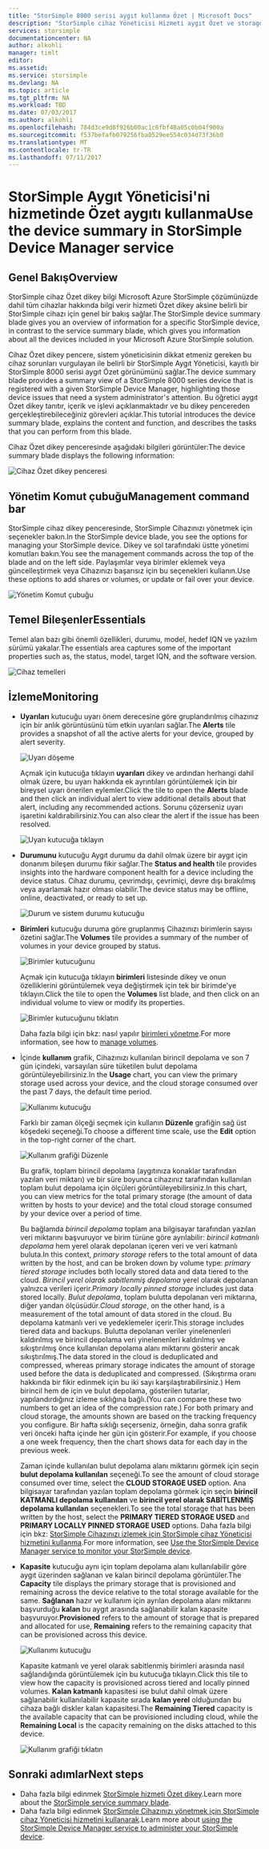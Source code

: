 ```yaml
---
title: "StorSimple 8000 serisi aygıt kullanma Özet | Microsoft Docs"
description: "StorSimple cihaz Yöneticisi Hizmeti aygıt Özet ve storage ölçümleri ve bağlı başlatıcıları görüntüleyin ve seri numarasını ve IQN bulmak için kullanın açıklar."
services: storsimple
documentationcenter: NA
author: alkohli
manager: timlt
editor: 
ms.assetid: 
ms.service: storsimple
ms.devlang: NA
ms.topic: article
ms.tgt_pltfrm: NA
ms.workload: TBD
ms.date: 07/03/2017
ms.author: alkohli
ms.openlocfilehash: 784d3ce9d8f926b00ac1c6fbf48a05c0b04f900a
ms.sourcegitcommit: f537befafb079256fba0529ee554c034d73f36b0
ms.translationtype: MT
ms.contentlocale: tr-TR
ms.lasthandoff: 07/11/2017
---
```

# <a name="use-the-device-summary-in-storsimple-device-manager-service"></a><span data-ttu-id="66c44-103">StorSimple Aygıt Yöneticisi'ni hizmetinde Özet aygıtı kullanma</span><span class="sxs-lookup"><span data-stu-id="66c44-103">Use the device summary in StorSimple Device Manager service</span></span>

## <a name="overview"></a><span data-ttu-id="66c44-104">Genel Bakış</span><span class="sxs-lookup"><span data-stu-id="66c44-104">Overview</span></span>
<span data-ttu-id="66c44-105">StorSimple cihaz Özet dikey bilgi Microsoft Azure StorSimple çözümünüzde dahil tüm cihazlar hakkında bilgi verir hizmeti Özet dikey aksine belirli bir StorSimple cihazı için genel bir bakış sağlar.</span><span class="sxs-lookup"><span data-stu-id="66c44-105">The StorSimple device summary blade gives you an overview of information for a specific StorSimple device, in contrast to the service summary blade, which gives you information about all the devices included in your Microsoft Azure StorSimple solution.</span></span>

<span data-ttu-id="66c44-106">Cihaz Özet dikey pencere, sistem yöneticisinin dikkat etmeniz gereken bu cihaz sorunları vurgulayan ile belirli bir StorSimple Aygıt Yöneticisi, kayıtlı bir StorSimple 8000 serisi aygıt Özet görünümünü sağlar.</span><span class="sxs-lookup"><span data-stu-id="66c44-106">The device summary blade provides a summary view of a StorSimple 8000 series device that is registered with a given StorSimple Device Manager, highlighting those device issues that need a system administrator's attention.</span></span> <span data-ttu-id="66c44-107">Bu öğretici aygıt Özet dikey tanıtır, içerik ve işlevi açıklanmaktadır ve bu dikey pencereden gerçekleştirebileceğiniz görevleri açıklar.</span><span class="sxs-lookup"><span data-stu-id="66c44-107">This tutorial introduces the device summary blade, explains the content and function, and describes the tasks that you can perform from this blade.</span></span>

<span data-ttu-id="66c44-108">Cihaz Özet dikey penceresinde aşağıdaki bilgileri görüntüler:</span><span class="sxs-lookup"><span data-stu-id="66c44-108">The device summary blade displays the following information:</span></span>

![Cihaz Özet dikey penceresi](./media/storsimple-8000-device-dashboard/device-summary1.png)

## <a name="management-command-bar"></a><span data-ttu-id="66c44-110">Yönetim Komut çubuğu</span><span class="sxs-lookup"><span data-stu-id="66c44-110">Management command bar</span></span>

<span data-ttu-id="66c44-111">StorSimple cihaz dikey penceresinde, StorSimple Cihazınızı yönetmek için seçenekler bakın.</span><span class="sxs-lookup"><span data-stu-id="66c44-111">In the StorSimple device blade, you see the options for managing your StorSimple device.</span></span> <span data-ttu-id="66c44-112">Dikey ve sol tarafındaki üstte yönetimi komutları bakın.</span><span class="sxs-lookup"><span data-stu-id="66c44-112">You see the management commands across the top of the blade and on the left side.</span></span> <span data-ttu-id="66c44-113">Paylaşımlar veya birimler eklemek veya güncelleştirmek veya Cihazınızı başarısız için bu seçenekleri kullanın.</span><span class="sxs-lookup"><span data-stu-id="66c44-113">Use these options to add shares or volumes, or update or fail over your device.</span></span>

![Yönetim Komut çubuğu](./media/storsimple-8000-device-dashboard/device-summary2.png)

## <a name="essentials"></a><span data-ttu-id="66c44-115">Temel Bileşenler</span><span class="sxs-lookup"><span data-stu-id="66c44-115">Essentials</span></span>

<span data-ttu-id="66c44-116">Temel alan bazı gibi önemli özellikleri, durumu, model, hedef IQN ve yazılım sürümü yakalar.</span><span class="sxs-lookup"><span data-stu-id="66c44-116">The essentials area captures some of the important properties such as, the status, model, target IQN, and the software version.</span></span> 

![Cihaz temelleri](./media/storsimple-8000-device-dashboard/device-summary3.png)

## <a name="monitoring"></a><span data-ttu-id="66c44-118">İzleme</span><span class="sxs-lookup"><span data-stu-id="66c44-118">Monitoring</span></span>

* <span data-ttu-id="66c44-119">**Uyarıları** kutucuğu uyarı önem derecesine göre gruplandırılmış cihazınız için bir anlık görüntüsünü tüm etkin uyarıları sağlar.</span><span class="sxs-lookup"><span data-stu-id="66c44-119">The **Alerts** tile provides a snapshot of all the active alerts for your device, grouped by alert severity.</span></span>

    ![Uyarı döşeme](./media/storsimple-8000-device-dashboard/device-summary4.png)

    <span data-ttu-id="66c44-121">Açmak için kutucuğa tıklayın **uyarıları** dikey ve ardından herhangi dahil olmak üzere, bu uyarı hakkında ek ayrıntıları görüntülemek için bir bireysel uyarı önerilen eylemler.</span><span class="sxs-lookup"><span data-stu-id="66c44-121">Click the tile to open the **Alerts** blade and then click an individual alert to view additional details about that alert, including any recommended actions.</span></span> <span data-ttu-id="66c44-122">Sorunu çözerseniz uyarı işaretini kaldırabilirsiniz.</span><span class="sxs-lookup"><span data-stu-id="66c44-122">You can also clear the alert if the issue has been resolved.</span></span>

    ![Uyarı kutucuğa tıklayın](./media/storsimple-8000-device-dashboard/device-summary10.png)

* <span data-ttu-id="66c44-124">**Durumunu** kutucuğu Aygıt durumu da dahil olmak üzere bir aygıt için donanım bileşen durumu fikir sağlar.</span><span class="sxs-lookup"><span data-stu-id="66c44-124">The **Status and health** tile provides insights into the hardware component health for a device including the device status.</span></span> <span data-ttu-id="66c44-125">Cihaz durumu, çevrimdışı, çevrimiçi, devre dışı bırakılmış veya ayarlamak hazır olması olabilir.</span><span class="sxs-lookup"><span data-stu-id="66c44-125">The device status may be offline, online, deactivated, or ready to set up.</span></span>

    ![Durum ve sistem durumu kutucuğu](./media/storsimple-8000-device-dashboard/device-summary5.png)

* <span data-ttu-id="66c44-127">**Birimleri** kutucuğu duruma göre gruplanmış Cihazınızı birimlerin sayısı özetini sağlar.</span><span class="sxs-lookup"><span data-stu-id="66c44-127">The **Volumes** tile provides a summary of the number of volumes in your device grouped by status.</span></span>

    ![Birimler kutucuğunu](./media/storsimple-8000-device-dashboard/device-summary6.png)

    <span data-ttu-id="66c44-129">Açmak için kutucuğa tıklayın **birimleri** listesinde dikey ve onun özelliklerini görüntülemek veya değiştirmek için tek bir birimde'ye tıklayın.</span><span class="sxs-lookup"><span data-stu-id="66c44-129">Click the tile to open the **Volumes** list blade, and then click on an individual volume to view or modify its properties.</span></span>
    
    ![Birimler kutucuğunu tıklatın](./media/storsimple-8000-device-dashboard/device-summary9.png)
    
    <span data-ttu-id="66c44-131">Daha fazla bilgi için bkz: nasıl yapılır [birimleri yönetme](storsimple-8000-manage-volumes-u2.md).</span><span class="sxs-lookup"><span data-stu-id="66c44-131">For more information, see how to [manage volumes](storsimple-8000-manage-volumes-u2.md).</span></span>

* <span data-ttu-id="66c44-132">İçinde **kullanım** grafik, Cihazınızı kullanılan birincil depolama ve son 7 gün içindeki, varsayılan süre tüketilen bulut depolama görüntüleyebilirsiniz.</span><span class="sxs-lookup"><span data-stu-id="66c44-132">In the **Usage** chart, you can view the primary storage used across your device, and the cloud storage consumed over the past 7 days, the default time period.</span></span>

     ![Kullanımı kutucuğu](./media/storsimple-8000-device-dashboard/device-summary7.png)
    
     <span data-ttu-id="66c44-134">Farklı bir zaman ölçeği seçmek için kullanın **Düzenle** grafiğin sağ üst köşedeki seçeneği.</span><span class="sxs-lookup"><span data-stu-id="66c44-134">To choose a different time scale, use the **Edit** option in the top-right corner of the chart.</span></span>

     ![Kullanım grafiği Düzenle](./media/storsimple-8000-device-dashboard/device-summary12.png)

     <span data-ttu-id="66c44-136">Bu grafik, toplam birincil depolama (aygıtınıza konaklar tarafından yazılan veri miktarı) ve bir süre boyunca cihazınız tarafından kullanılan toplam bulut depolama için ölçüleri görüntüleyebilirsiniz.</span><span class="sxs-lookup"><span data-stu-id="66c44-136">In this chart, you can view metrics for the total primary storage (the amount of data written by hosts to your device) and the total cloud storage consumed by your device over a period of time.</span></span>
  
     <span data-ttu-id="66c44-137">Bu bağlamda *birincil depolama* toplam ana bilgisayar tarafından yazılan veri miktarını başvuruyor ve birim türüne göre ayrılabilir: *birincil katmanlı depolama* hem yerel olarak depolanan içeren veri ve veri katmanlı buluta.</span><span class="sxs-lookup"><span data-stu-id="66c44-137">In this context, *primary storage* refers to the total amount of data written by the host, and can be broken down by volume type: *primary tiered storage* includes both locally stored data and data tiered to the cloud.</span></span> <span data-ttu-id="66c44-138">*Birincil yerel olarak sabitlenmiş depolama* yerel olarak depolanan yalnızca verileri içerir.</span><span class="sxs-lookup"><span data-stu-id="66c44-138">*Primary locally pinned storage* includes just data stored locally.</span></span> <span data-ttu-id="66c44-139">*Bulut depolama*, toplam bulutta depolanan veri miktarına, diğer yandan ölçüsüdür.</span><span class="sxs-lookup"><span data-stu-id="66c44-139">*Cloud storage*, on the other hand, is a measurement of the total amount of data stored in the cloud.</span></span> <span data-ttu-id="66c44-140">Bu depolama katmanlı veri ve yedeklemeler içerir.</span><span class="sxs-lookup"><span data-stu-id="66c44-140">This storage includes tiered data and backups.</span></span> <span data-ttu-id="66c44-141">Bulutta depolanan veriler yinelenenleri kaldırılmış ve birincil depolama veri yinelenenleri kaldırılmış ve sıkıştırılmış önce kullanılan depolama alanı miktarını gösterir ancak sıkıştırılmış.</span><span class="sxs-lookup"><span data-stu-id="66c44-141">The data stored in the cloud is deduplicated and compressed, whereas primary storage indicates the amount of storage used before the data is deduplicated and compressed.</span></span> <span data-ttu-id="66c44-142">(Sıkıştırma oranı hakkında bir fikir edinmek için bu iki sayı karşılaştırabilirsiniz.) Hem birincil hem de için ve bulut depolama, gösterilen tutarlar, yapılandırdığınız izleme sıklığına bağlı.</span><span class="sxs-lookup"><span data-stu-id="66c44-142">(You can compare these two numbers to get an idea of the compression rate.) For both primary and cloud storage, the amounts shown are based on the tracking frequency you configure.</span></span> <span data-ttu-id="66c44-143">Bir hafta sıklığı seçerseniz, örneğin, daha sonra grafik veri önceki hafta içinde her gün için gösterir.</span><span class="sxs-lookup"><span data-stu-id="66c44-143">For example, if you choose a one week frequency, then the chart shows data for each day in the previous week.</span></span>

     <span data-ttu-id="66c44-144">Zaman içinde kullanılan bulut depolama alanı miktarını görmek için seçin **bulut depolama kullanılan** seçeneği.</span><span class="sxs-lookup"><span data-stu-id="66c44-144">To see the amount of cloud storage consumed over time, select the **CLOUD STORAGE USED** option.</span></span> <span data-ttu-id="66c44-145">Ana bilgisayar tarafından yazılan toplam depolama görmek için seçin **birincil KATMANLI depolama kullanılan** ve **birincil yerel olarak SABİTLENMİŞ depolama kullanılan** seçenekleri.</span><span class="sxs-lookup"><span data-stu-id="66c44-145">To see the total storage that has been written by the host, select the **PRIMARY TIERED STORAGE USED** and **PRIMARY LOCALLY PINNED STORAGE USED** options.</span></span> 
     <span data-ttu-id="66c44-146">Daha fazla bilgi için bkz: [StorSimple Cihazınızı izlemek için StorSimple cihaz Yöneticisi hizmetini kullanma](storsimple-monitor-device.md).</span><span class="sxs-lookup"><span data-stu-id="66c44-146">For more information, see [Use the StorSimple Device Manager service to monitor your StorSimple device](storsimple-monitor-device.md).</span></span>


* <span data-ttu-id="66c44-147">**Kapasite** kutucuğu aynı için toplam depolama alanı kullanılabilir göre aygıt üzerinden sağlanan ve kalan birincil depolama görüntüler.</span><span class="sxs-lookup"><span data-stu-id="66c44-147">The **Capacity** tile displays the primary storage that is provisioned and remaining across the device relative to the total storage available for the same.</span></span> <span data-ttu-id="66c44-148">**Sağlanan** hazır ve kullanım için ayrılan depolama alanı miktarını başvurduğu **kalan** bu aygıt arasında sağlanabilir kalan kapasite başvuruyor.</span><span class="sxs-lookup"><span data-stu-id="66c44-148">**Provisioned** refers to the amount of storage that is prepared and allocated for use, **Remaining** refers to the remaining capacity that can be provisioned across this device.</span></span> 

    ![Kullanımı kutucuğu](./media/storsimple-8000-device-dashboard/device-summary8.png)

    <span data-ttu-id="66c44-150">Kapasite katmanlı ve yerel olarak sabitlenmiş birimleri arasında nasıl sağlandığında görüntülemek için bu kutucuğa tıklayın.</span><span class="sxs-lookup"><span data-stu-id="66c44-150">Click this tile to view how the capacity is provisioned across tiered and locally pinned volumes.</span></span> <span data-ttu-id="66c44-151">**Kalan katmanlı** kapasitesi ise bulut dahil olmak üzere sağlanabilir kullanılabilir kapasite sırada **kalan yerel** olduğundan bu cihaza bağlı diskler kalan kapasitesi.</span><span class="sxs-lookup"><span data-stu-id="66c44-151">The **Remaining Tiered** capacity is the available capacity that can be provisioned including cloud, while the **Remaining Local** is the capacity remaining on the disks attached to this device.</span></span>

    ![Kullanım grafiği tıklatın](./media/storsimple-8000-device-dashboard/device-summary13.png)


## <a name="next-steps"></a><span data-ttu-id="66c44-153">Sonraki adımlar</span><span class="sxs-lookup"><span data-stu-id="66c44-153">Next steps</span></span>
* <span data-ttu-id="66c44-154">Daha fazla bilgi edinmek [StorSimple hizmeti Özet dikey](storsimple-8000-service-dashboard.md).</span><span class="sxs-lookup"><span data-stu-id="66c44-154">Learn more about the [StorSimple service summary blade](storsimple-8000-service-dashboard.md).</span></span>
* <span data-ttu-id="66c44-155">Daha fazla bilgi edinmek [StorSimple Cihazınızı yönetmek için StorSimple cihaz Yöneticisi hizmetini kullanarak](storsimple-8000-manager-service-administration.md).</span><span class="sxs-lookup"><span data-stu-id="66c44-155">Learn more about [using the StorSimple Device Manager service to administer your StorSimple device](storsimple-8000-manager-service-administration.md).</span></span>

